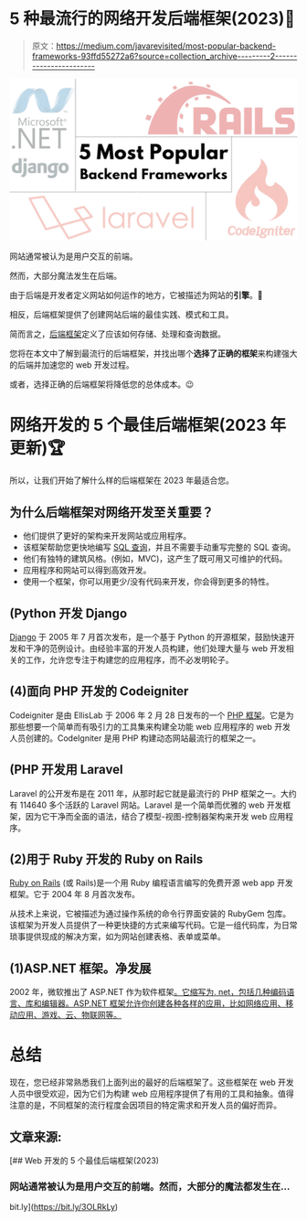 # 5 种最流行的网络开发后端框架(2023)🏅

> 原文：<https://medium.com/javarevisited/most-popular-backend-frameworks-93ffd55272a6?source=collection_archive---------2----------------------->

[![](img/4d1475ad7f4ef32a2d07d56009f54cb4.png)](https://javarevisited.blogspot.com/2018/04/top-5-java-frameworks-to-learn-in-2018_27.html)

网站通常被认为是用户交互的前端。

然而，大部分魔法发生在后端。

由于后端是开发者定义网站如何运作的地方，它被描述为网站的**引擎**。🚀

相反，后端框架提供了创建网站后端的最佳实践、模式和工具。

简而言之，[后端框架](/javarevisited/10-best-backend-frameworks-for-web-development-8d19e337f774)定义了应该如何存储、处理和查询数据。

您将在本文中了解到最流行的后端框架，并找出哪个**选择了正确的框架**来构建强大的后端并加速您的 web 开发过程。

或者，选择正确的后端框架将降低您的总体成本。😉

# 网络开发的 5 个最佳后端框架(2023 年更新)🏆

所以，让我们开始了解什么样的后端框架在 2023 年最适合您。

## 为什么后端框架对网络开发至关重要？

*   他们提供了更好的架构来开发网站或应用程序。
*   该框架帮助您更快地编写 [SQL 查询](https://www.java67.com/2018/02/5-free-database-and-sql-query-courses-programmers.html)，并且不需要手动重写完整的 SQL 查询。
*   他们有独特的建筑风格。(例如，MVC)，这产生了既可用又可维护的代码。
*   应用程序和网站可以得到高效开发。
*   使用一个框架，你可以用更少/没有代码来开发，你会得到更多的特性。

## (Python 开发 Django

[Django](/javarevisited/my-favorite-courses-to-learn-django-for-beginners-2020-ac172e2ab920) 于 2005 年 7 月首次发布，是一个基于 Python 的开源框架，鼓励快速开发和干净的范例设计。由经验丰富的开发人员构建，他们处理大量与 web 开发相关的工作，允许您专注于构建您的应用程序，而不必发明轮子。

## (4)面向 PHP 开发的 Codeigniter

Codeigniter 是由 EllisLab 于 2006 年 2 月 28 日发布的一个 [PHP 框架](/javarevisited/10-best-php-courses-for-beginners-and-experienced-developers-db18057a814f)。它是为那些想要一个简单而有吸引力的工具集来构建全功能 web 应用程序的 web 开发人员创建的。CodeIgniter 是用 PHP 构建动态网站最流行的框架之一。

## (PHP 开发用 Laravel

Laravel 的公开发布是在 2011 年，从那时起它就是最流行的 PHP 框架之一。大约有 114640 多个活跃的 Laravel 网站。Laravel 是一个简单而优雅的 web 开发框架，因为它干净而全面的语法，结合了模型-视图-控制器架构来开发 web 应用程序。

## (2)用于 Ruby 开发的 Ruby on Rails

[Ruby on Rails](/javarevisited/10-best-ruby-on-rails-courses-for-beginners-dca4d66e9f7b) (或 Rails)是一个用 Ruby 编程语言编写的免费开源 web app 开发框架。它于 2004 年 8 月首次发布。

从技术上来说，它被描述为通过操作系统的命令行界面安装的 RubyGem 包库。该框架为开发人员提供了一种更快捷的方式来编写代码。它是一组代码库，为日常琐事提供现成的解决方案，如为网站创建表格、表单或菜单。

## (1)ASP.NET 框架。净发展

2002 年，微软推出了 ASP.NET 作为软件框架[。它缩写为. net，包括几种编码语言、库和编辑器。ASP.NET 框架允许你创建各种各样的应用，比如网络应用、移动应用、游戏、云、物联网等。](/javarevisited/7-best-online-courses-to-learn-asp-net-core-and-mvc-in-depth-a68c1b728090)

# 总结

现在，您已经非常熟悉我们上面列出的最好的后端框架了。这些框架在 web 开发人员中很受欢迎，因为它们为构建 web 应用程序提供了有用的工具和抽象。值得注意的是，不同框架的流行程度会因项目的特定需求和开发人员的偏好而异。

## 文章来源:

[](https://bit.ly/3OLRkLy) [## Web 开发的 5 个最佳后端框架(2023)

### 网站通常被认为是用户交互的前端。然而，大部分的魔法都发生在…

bit.ly](https://bit.ly/3OLRkLy)